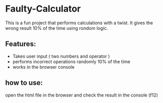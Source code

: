 # Faulty-Calculator
This is a fun project that performs calculations with a twist.
It gives the wrong result 10% of the time using rondom logic.
## Features:
- Takes user input ( two numbers and operator )
- performs incorrect operations randomly 10% of the time
- works in the browser console

## how to use:
open the html file in the browser and check the result in the console (f12)
